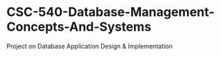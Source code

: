# CSC-540-Database-Management-Concepts-And-Systems
Project on Database Application Design &amp; Implementation

